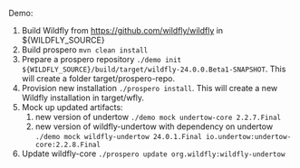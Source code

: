 Demo:

1. Build Wildfly from https://github.com/wildfly/wildfly in ${WILDFLY_SOURCE}
1. Build prospero `mvn clean install`
1. Prepare a prospero repository `./demo init ${WILDFLY_SOURCE}/build/target/wildfly-24.0.0.Beta1-SNAPSHOT`.
    This will create a folder target/prospero-repo.
1. Provision new installation `./prospero install`.
    This will create a new Wildfly installation in target/wfly.
1. Mock up updated artifacts:
    1. new version of undertow `./demo mock undertow-core 2.2.7.Final`
    1. new version of wildfly-undertow with dependency on undertow `./demo mock wildfly-undertow 24.0.1.Final io.undertow:undertow-core:2.2.8.Final`
1. Update wildfly-core `./prospero update org.wildfly:wildfly-undertow`
